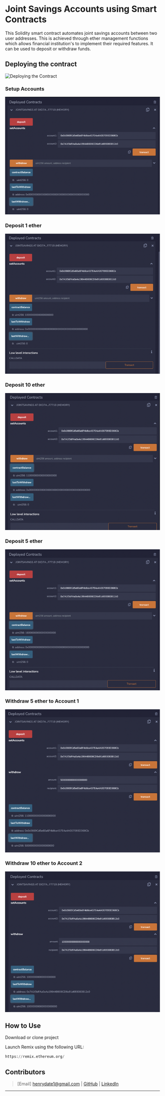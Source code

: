 # Joint Savings Accounts using Smart Contracts

This Solidity smart contract automates joint savings accounts between two user addresses. This is achieved through ether management functions which allows financial institution's to implement their required features. It can be used to deposit or withdraw funds. 

## Deploying the contract

![Deploying the Contract](Execution_Results/deploying_contracts.png)

### Setup Accounts

![Set up accounts](Execution_Results/contract.png)

### Deposit 1 ether

![1 ether](Execution_Results/deposit_1eth.png)

### Deposit 10 ether

![10 ether](Execution_Results/deposit_10eth.png)

### Deposit 5 ether
![5 ether](Execution_Results/deposit_5eth.png)

### Withdraw 5 ether to Account 1

![Withdraw to Account 1](Execution_Results/withdrawing_5eth.png)

### Withdraw 10 ether to Account 2

![Withdraw to Account 2](Execution_Results/withdrawing_10eth.png)


## How to Use

Download or clone project 

Launch Remix using the following URL:

```python
https://remix.ethereum.org/
```
## Contributors
> [Email] henrydate1@gmail.com |
> [GitHub](https://github.com/henrydate) |
> [LinkedIn](https://www.linkedin.com/in/henry-date-9356351a4/)

---


